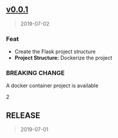 <a name="v0.0.1"></a>
## [v0.0.1](https://github.com/datasci4health/harena-asm/compare/RELEASE...v0.0.1)

> 2019-07-02

### Feat

* Create the Flask project structure
* **Project Structure:** Dockerize the project

### BREAKING CHANGE


A docker container project is available

2


<a name="RELEASE"></a>
## RELEASE

> 2019-07-01

